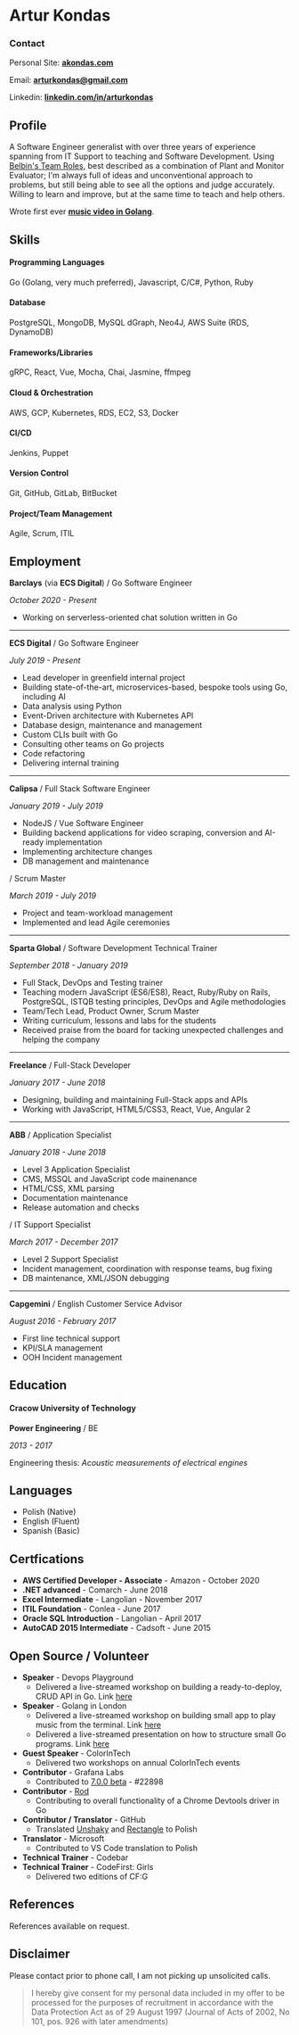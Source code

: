 # Artur Kondas

### Contact

Personal Site: [**akondas.com**](https://akondas.com)

Email: [**arturkondas@gmail.com**](mailto:arturkondas@gmail.com?subject=[GitHub]%20Resume)

Linkedin: [**linkedin.com/in/arturkondas**](https://linkedin.com/in/arturkondas)

## Profile

A Software Engineer generalist with over three years of experience spanning from IT Support to teaching and Software Development. Using [Belbin's Team Roles](https://www.belbin.com/about/belbin-team-roles/), best described as a combination of Plant and Monitor Evaluator; I'm always full of ideas and unconventional approach to problems, but still being able to see all the options and judge accurately. Willing to learn and improve, but at the same time to teach and help others.

Wrote first ever **[music video in Golang](https://www.youtube.com/watch?v=-_-2EpUqb9g)**.

## Skills

#### Programming Languages

Go (Golang, very much preferred), Javascript, C/C#, Python, Ruby

#### Database

PostgreSQL, MongoDB, MySQL dGraph, Neo4J, AWS Suite (RDS, DynamoDB)

#### Frameworks/Libraries

gRPC, React, Vue, Mocha, Chai, Jasmine, ffmpeg

#### Cloud & Orchestration

AWS, GCP, Kubernetes, RDS, EC2, S3, Docker

#### CI/CD

Jenkins, Puppet

#### Version Control

Git, GitHub, GitLab, BitBucket

#### Project/Team Management

Agile, Scrum, ITIL

## Employment

**Barclays** (via **ECS Digital**) / Go Software Engineer

*October 2020 - Present*

* Working on serverless-oriented chat solution written in Go

---

**ECS Digital** / Go Software Engineer

*July 2019 - Present*

* Lead developer in greenfield internal project
* Building state-of-the-art, microservices-based, bespoke tools using Go, including AI
* Data analysis using Python
* Event-Driven architecture with Kubernetes API
* Database design, maintenance and management
* Custom CLIs built with Go
* Consulting other teams on Go projects
* Code refactoring
* Delivering internal training

---

**Calipsa** / Full Stack Software Engineer

*January 2019 - July 2019*

* NodeJS / Vue Software Engineer
* Building backend applications for video scraping, conversion and AI-ready implementation
* Implementing architecture changes
* DB management and maintenance

/ Scrum Master

*March 2019 - July 2019*

* Project and team-workload management
* Implemented and lead Agile ceremonies

---

**Sparta Global** / Software Development Technical Trainer

*September 2018 - January 2019*

* Full Stack, DevOps and Testing trainer
* Teaching modern JavaScript (ES6/ES8), React, Ruby/Ruby on Rails, PostgreSQL, ISTQB testing principles, DevOps and Agile methodologies
* Team/Tech Lead, Product Owner, Scrum Master
* Writing curriculum, lessons and labs for the students
* Received praise from the board for tacking unexpected challenges and helping the company

---

**Freelance** / Full-Stack Developer

*January 2017 - June 2018*

* Designing, building and maintaining Full-Stack apps and APIs
* Working with JavaScript, HTML5/CSS3, React, Vue, Angular 2

---

**ABB** / Application Specialist

*January 2018 - June 2018*

* Level 3 Application Specialist
* CMS, MSSQL and JavaScript code mainenance
* HTML/CSS, XML parsing
* Documentation maintenance
* Release automation and checks

/ IT Support Specialist

*March 2017 - December 2017*

* Level 2 Support Specialist
* Incident management, coordination with response teams, bug fixing
* DB maintenance, XML/JSON debugging

---

**Capgemini** / English Customer Service Advisor

*August 2016 - February 2017*

* First line technical support
* KPI/SLA management
* OOH Incident management

## Education

#### Cracow University of Technology

**Power Engineering** / BE

*2013 - 2017*

Engineering thesis: *Acoustic measurements of electrical engines*

## Languages

* Polish (Native)
* English (Fluent)
* Spanish (Basic)

## Certfications

* **AWS Certified Developer - Associate** - Amazon - October 2020
* **.NET advanced** - Comarch - June 2018
* **Excel Intermediate** - Langolian - November 2017
* **ITIL Foundation** - Conlea - June 2017
* **Oracle SQL Introduction** - Langolian - April 2017
* **AutoCAD 2015 Intermediate** - Cadsoft - June 2015

## Open Source / Volunteer

* **Speaker** - Devops Playground
  * Delivered a live-streamed workshop on building a ready-to-deploy, CRUD API in Go. Link [here](https://www.youtube.com/watch?v=JpznEfXcoe0&feature=youtu.be)
* **Speaker** - Golang in London
  * Delivered a live-streamed workshop on building small app to play music from the terminal. Link [here](https://www.youtube.com/watch?v=b2o2Of5a05o)
  * Delivered a live-streamed presentation on how to structure small Go programs. Link [here](https://akondas.com/talks/starters-guide-go/#/)
* **Guest Speaker** - ColorInTech
  * Delivered two workshops on annual ColorInTech events 
* **Contributor** - Grafana Labs
  * Contributed to [7.0.0 beta](https://github.com/grafana/grafana/releases/tag/v7.0.0-beta1) - #22898
* **Contributor** - [Rod](https://github.com/ysmood/rod)
  * Contributing to overall functionality of a Chrome Devtools driver in Go
* **Contributor / Translator** - GitHub 
  * Translated [Unshaky](https://github.com/aahung/Unshaky) and [Rectangle](https://github.com/rxhanson/Rectangle) to Polish
* **Translator** - Microsoft
  * Contributed to VS Code translation to Polish
* **Technical Trainer** - Codebar
* **Technical Trainer** - CodeFirst: Girls
  * Delivered two editions of CF:G

## References

References available on request.

## Disclaimer

Please contact prior to phone call, I am not picking up unsolicited calls.

 > I hereby give consent for my personal data included in my offer to be processed for the purposes of recruitment in accordance with the Data Protection Act as of 29 August 1997 (Journal of Acts of 2002, No 101, pos. 926 with later amendments)
